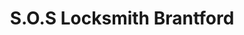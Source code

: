 ---
title: "S.O.S Locksmith Brantford"
url: /brantford/s-o-s-locksmith-brantford/
shop: locksmith
---